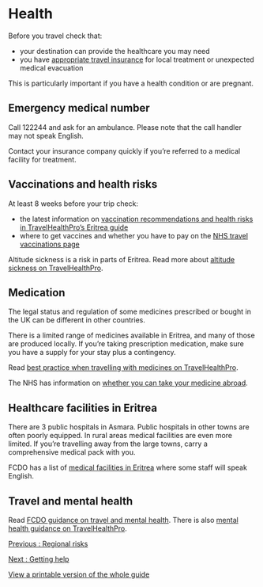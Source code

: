 # Health

Before you travel check that:

* your destination can provide the healthcare you may need
* you have [appropriate travel insurance](https://www.gov.uk/guidance/foreign-travel-insurance) for local treatment or unexpected medical evacuation

This is particularly important if you have a health condition or are pregnant.

## Emergency medical number

Call 122244 and ask for an ambulance. Please note that the call handler may not speak English.

Contact your insurance company quickly if you’re referred to a medical facility for treatment.

## Vaccinations and health risks

At least 8 weeks before your trip check:

* the latest information on [vaccination recommendations and health risks in TravelHealthPro’s Eritrea guide](https://travelhealthpro.org.uk/country/74/eritrea)
* where to get vaccines and whether you have to pay on the [NHS travel vaccinations page](https://www.nhs.uk/conditions/travel-vaccinations/)

Altitude sickness is a risk in parts of Eritrea. Read more about [altitude sickness on TravelHealthPro](https://travelhealthpro.org.uk/factsheet/26/altitude-illness).

## Medication

The legal status and regulation of some medicines prescribed or bought in the UK can be different in other countries.

There is a limited range of medicines available in Eritrea, and many of those are produced locally. If you’re taking prescription medication, make sure you have a supply for your stay plus a contingency.

Read [best practice when travelling with medicines on TravelHealthPro](https://travelhealthpro.org.uk/factsheet/43/medicines-abroad).

The NHS has information on [whether you can take your medicine abroad](https://www.nhs.uk/common-health-questions/medicines/can-i-take-my-medicine-abroad/).

## Healthcare facilities in Eritrea

There are 3 public hospitals in Asmara. Public hospitals in other towns are often poorly equipped. In rural areas medical facilities are even more limited. If you’re travelling away from the large towns, carry a comprehensive medical pack with you.

FCDO has a list of [medical facilities in Eritrea](https://www.gov.uk/government/collections/doctors-and-medical-facilities-worldwide-list) where some staff will speak English.

## Travel and mental health

Read [FCDO guidance on travel and mental health](https://www.gov.uk/guidance/foreign-travel-advice-for-people-with-mental-health-issues). There is also [mental health guidance on TravelHealthPro](https://travelhealthpro.org.uk/factsheet/85/travelling-with-mental-health-conditions).

[Previous
:
Regional risks](/foreign-travel-advice/eritrea/regional-risks)

[Next
:
Getting help](/foreign-travel-advice/eritrea/getting-help)

[View a printable version of the whole guide](/foreign-travel-advice/eritrea/print)